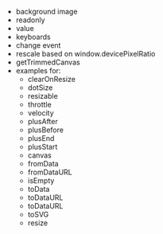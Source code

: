 - background image
- readonly
- value
- keyboards
- change event
- rescale based on window.devicePixelRatio
- getTrimmedCanvas
- examples for:
  - clearOnResize
  - dotSize
  - resizable
  - throttle
  - velocity
  - plusAfter
  - plusBefore
  - plusEnd
  - plusStart
  - canvas
  - fromData
  - fromDataURL
  - isEmpty
  - toData
  - toDataURL
  - toDataURL
  - toSVG
  - resize
